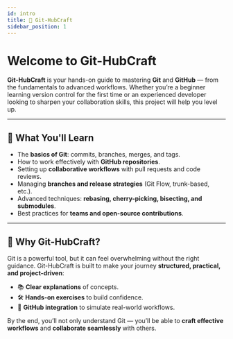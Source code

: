 ```yaml
---
id: intro
title: 👋 Git-HubCraft
sidebar_position: 1
---
```


# Welcome to Git-HubCraft

**Git-HubCraft** is your hands-on guide to mastering **Git** and **GitHub** — from the fundamentals to advanced workflows.
Whether you’re a beginner learning version control for the first time or an experienced developer looking to sharpen your collaboration skills, this project will help you level up.

---

## 🎯 What You'll Learn

* The **basics of Git**: commits, branches, merges, and tags.
* How to work effectively with **GitHub repositories**.
* Setting up **collaborative workflows** with pull requests and code reviews.
* Managing **branches and release strategies** (Git Flow, trunk-based, etc.).
* Advanced techniques: **rebasing, cherry-picking, bisecting, and submodules**.
* Best practices for **teams and open-source contributions**.

---

## 🚀 Why Git-HubCraft?

Git is a powerful tool, but it can feel overwhelming without the right guidance.
Git-HubCraft is built to make your journey **structured, practical, and project-driven**:

* 📚 **Clear explanations** of concepts.
* 🛠️ **Hands-on exercises** to build confidence.
* 🔗 **GitHub integration** to simulate real-world workflows.

By the end, you’ll not only understand Git — you’ll be able to **craft effective workflows** and **collaborate seamlessly** with others.

